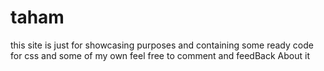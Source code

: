 # taham
this site is just for showcasing purposes and containing some ready code for css and some of my own feel free to comment and feedBack About it

